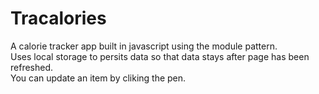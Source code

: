 # Tracalories
A calorie tracker app built in javascript using the module pattern.  
Uses local storage to persits data so that data stays after page has been refreshed.  
You can update an item by cliking the pen.  
 
 
 
